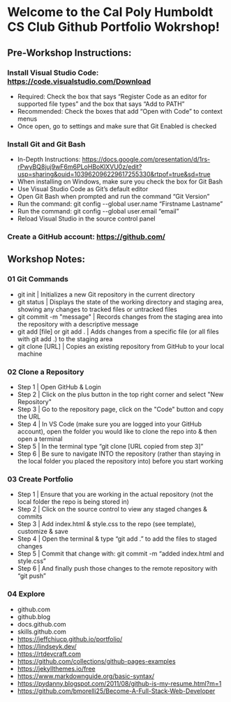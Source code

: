 # Welcome to the Cal Poly Humboldt CS Club Github Portfolio Wokrshop!

## Pre-Workshop Instructions:
### Install Visual Studio Code: https://code.visualstudio.com/Download 
- Required: Check the box that says “Register Code as an editor for supported file types” and the box that says “Add to PATH”
- Recommended: Check the boxes that add “Open with Code” to context menus
- Once open, go to settings and make sure that Git Enabled is checked

### Install Git and Git Bash
- In-Depth Instructions: https://docs.google.com/presentation/d/1rs-rPwyBQ8juj9wF6m6PLoHBoKlXVU0z/edit?usp=sharing&ouid=103962096229617255330&rtpof=true&sd=true
- When installing on Windows, make sure you check the box for Git Bash
- Use Visual Studio Code as Git’s default editor
- Open Git Bash when prompted and run the command “Git Version”
- Run the command: git config --global user.name “Firstname Lastname”
- Run the command: git config --global user.email “email”
- Reload Visual Studio in the source control panel
  
### Create a GitHub account: https://github.com/ 

## Workshop Notes:
### 01 Git Commands
- git init | Initializes a new Git repository in the current directory
- git status | Displays the state of the working directory and staging area, showing any changes to tracked files or untracked files
- git commit -m "message" | Records changes from the staging area into the repository with a descriptive message
- git add [file] or git add . | Adds changes from a specific file (or all files with git add .) to the staging area
- git clone [URL] | Copies an existing repository from GitHub to your local machine

### 02 Clone a Repository
- Step 1 | Open GitHub & Login 
- Step 2 | Click on the plus button in the top right corner and select "New Repository"
- Step 3 | Go to the repository page, click on the "Code" button and copy the URL
- Step 4 | In VS Code (make sure you are logged into your GitHub account), open the folder you would like to clone the repo into & then open a terminal
- Step 5 | In the terminal type “git clone [URL copied from step 3]” 
- Step 6 | Be sure to navigate INTO the repository (rather than staying in the local folder you placed the repository into) before you start working

### 03 Create Portfolio
- Step 1 | Ensure that you are working in the actual repository (not the local folder the repo is being stored in)
- Step 2 | Click on the source control to view any staged changes & commits
- Step 3 | Add index.html & style.css to the repo (see template), customize & save
- Step 4 | Open the terminal & type “git add .” to add the files to staged changes
- Step 5 | Commit that change with: git commit -m “added index.html and style.css”
- Step 6 | And finally push those changes to the remote repository with “git push”

### 04 Explore
- github.com
- github.blog
- docs.github.com
- skills.github.com
- https://jeffchiucp.github.io/portfolio/
- https://lindseyk.dev/
- https://rtdevcraft.com
- https://github.com/collections/github-pages-examples
- https://jekyllthemes.io/free
- https://www.markdownguide.org/basic-syntax/
- https://pydanny.blogspot.com/2011/08/github-is-my-resume.html?m=1
- https://github.com/bmorelli25/Become-A-Full-Stack-Web-Developer 






